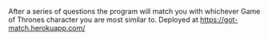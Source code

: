 After a series of questions the program will match you with whichever Game of Thrones character you are most similar to. 
Deployed at https://got-match.herokuapp.com/